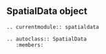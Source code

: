 ## SpatialData object

```{eval-rst}
.. currentmodule:: spatialdata

.. autoclass:: SpatialData
   :members:
```
